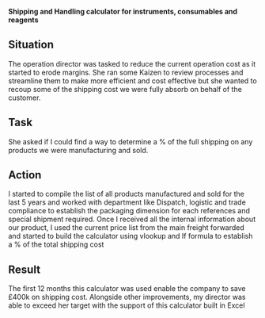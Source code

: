 **Shipping and Handling calculator for instruments, consumables and reagents**

## Situation
The operation director was tasked to reduce the current operation cost as it started to erode margins. She ran some Kaizen to review processes and streamline them to make more efficient and cost effective but she wanted to recoup some of the shipping cost we were fully absorb on behalf of the customer.

## Task
She asked if I could find a way to determine a % of the full shipping on any products we were manufacturing and sold.

## Action
I started to compile the list of all products manufactured and sold for the last 5 years and worked with department like Dispatch, logistic and trade compliance to establish the packaging dimension for each references and special shipment required. Once I received all the internal information about our product, I used the current price list from the main freight forwarded and started to build the calculator using vlookup and If formula to establish a % of the total shipping cost

## Result
The first 12 months this calculator was used enable the company to save £400k on shipping cost. Alongside other improvements, my director was able to exceed her target with the support of this calculator built in Excel
